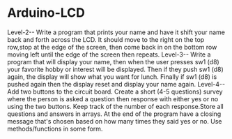 # Arduino-LCD
Level-2-- Write a program that prints your name and have it shift your name back and forth across the LCD. It should move to the right on the top row,stop at the edge of the screen, then come back in on the bottom row moving left until the edge of the screen then repeats.
Level-3-- Write a program that will display your name, then when the user presses sw1 (d8) your favorite hobby or interest will be displayed. Then if they push sw1 (d8) again, the display will show what you want for lunch. Finally if sw1 (d8) is pushed again then the display reset and display your name again.
Level-4-- Add two buttons to the circuit board. Create a short (4-5 questions) survey where the person is asked a question then response with either yes or no using the two buttons. Keep track of the number of each response.Store all questions and answers in arrays. At the end of the program have a closing message that's chosen based on how many times they said yes or no. Use methods/functions in some form.
